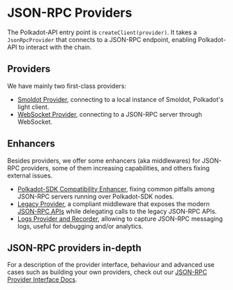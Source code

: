 # JSON-RPC Providers

The Polkadot-API entry point is `createClient(provider)`. It takes a `JsonRpcProvider` that connects to a JSON-RPC endpoint, enabling Polkadot-API to interact with the chain.

## Providers

We have mainly two first-class providers:

- [Smoldot Provider](/providers/sm), connecting to a local instance of Smoldot, Polkadot's light client.
- [WebSocket Provider](/providers/ws), connecting to a JSON-RPC server through WebSocket.

## Enhancers

Besides providers, we offer some enhancers (aka middlewares) for JSON-RPC providers, some of them increasing capabilities, and others fixing external issues.

- [Polkadot-SDK Compatibility Enhancer](/providers/enhancers#polkadot-sdk-compatibility-layer), fixing common pitfalls among JSON-RPC servers running over Polkadot-SDK nodes.
- [Legacy Provider](/providers/enhancers#legacy-provider), a compliant middleware that exposes the modern [JSON-RPC APIs](https://paritytech.github.io/json-rpc-interface-spec/) while delegating calls to the legacy JSON-RPC APIs.
- [Logs Provider and Recorder](./enhancers#logs-provider), allowing to capture JSON-RPC messaging logs, useful for debugging and/or analytics.

## JSON-RPC providers in-depth

For a description of the provider interface, behaviour and advanced use cases such as building your own providers, check out our [JSON-RPC Provider Interface Docs](/providers/json-rpc).
